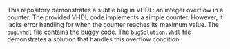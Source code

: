 This repository demonstrates a subtle bug in VHDL: an integer overflow in a counter.  The provided VHDL code implements a simple counter.  However, it lacks error handling for when the counter reaches its maximum value.  The `bug.vhdl` file contains the buggy code.  The `bugSolution.vhdl` file demonstrates a solution that handles this overflow condition.